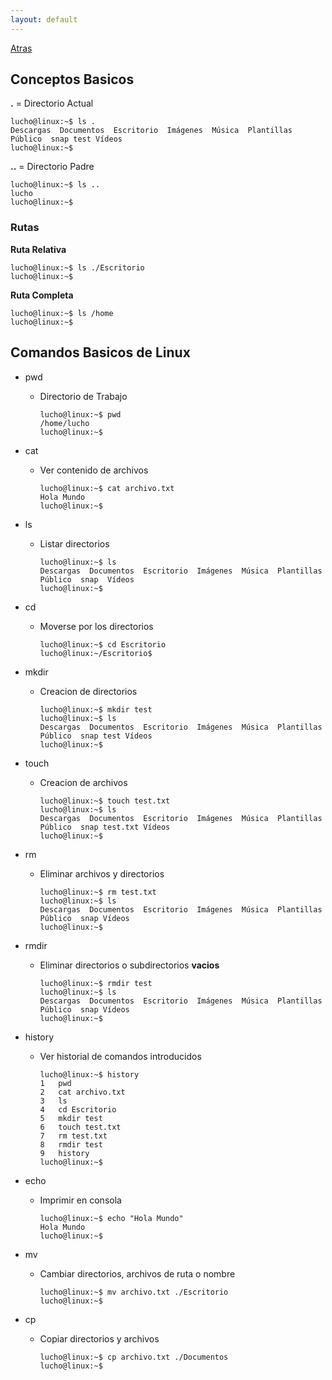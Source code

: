 ```yaml
---
layout: default
---
```


[Atras](./Readme.md)

## Conceptos Basicos

**.** = Directorio Actual
```shell
lucho@linux:~$ ls .
Descargas  Documentos  Escritorio  Imágenes  Música  Plantillas  Público  snap test Vídeos
lucho@linux:~$
```

**..** = Directorio Padre
```shell
lucho@linux:~$ ls ..
lucho
lucho@linux:~$
```

### Rutas

**Ruta Relativa**
```shell
lucho@linux:~$ ls ./Escritorio
lucho@linux:~$
```

**Ruta Completa** 
```shell
lucho@linux:~$ ls /home
lucho@linux:~$
```

## Comandos Basicos de Linux

* pwd 
    * Directorio de Trabajo
        ```shell
        lucho@linux:~$ pwd
        /home/lucho
        lucho@linux:~$  
        ```
* cat
    * Ver contenido de archivos
        ```shell
        lucho@linux:~$ cat archivo.txt
        Hola Mundo
        lucho@linux:~$
        ```
* ls
    * Listar directorios
        ```shell
        lucho@linux:~$ ls
        Descargas  Documentos  Escritorio  Imágenes  Música  Plantillas  Público  snap  Vídeos
        lucho@linux:~$
        ```
* cd
    * Moverse por los directorios
        ```shell
        lucho@linux:~$ cd Escritorio
        lucho@linux:~/Escritorio$
        ```
* mkdir
    * Creacion de directorios
        ```shell
        lucho@linux:~$ mkdir test
        lucho@linux:~$ ls
        Descargas  Documentos  Escritorio  Imágenes  Música  Plantillas  Público  snap test Vídeos
        lucho@linux:~$
        ```
* touch
    * Creacion de archivos
        ```shell
        lucho@linux:~$ touch test.txt
        lucho@linux:~$ ls
        Descargas  Documentos  Escritorio  Imágenes  Música  Plantillas  Público  snap test.txt Vídeos
        lucho@linux:~$
        ```
* rm 
    * Eliminar archivos y directorios
        ```shell
        lucho@linux:~$ rm test.txt
        lucho@linux:~$ ls
        Descargas  Documentos  Escritorio  Imágenes  Música  Plantillas  Público  snap Vídeos
        lucho@linux:~$
        ```
* rmdir
    * Eliminar directorios o subdirectorios **vacios**
        ```shell
        lucho@linux:~$ rmdir test
        lucho@linux:~$ ls
        Descargas  Documentos  Escritorio  Imágenes  Música  Plantillas  Público  snap Vídeos
        lucho@linux:~$
        ```
* history
    * Ver historial de comandos introducidos
        ```shell
        lucho@linux:~$ history
        1   pwd
        2   cat archivo.txt
        3   ls
        4   cd Escritorio
        5   mkdir test
        6   touch test.txt
        7   rm test.txt
        8   rmdir test
        9   history
        lucho@linux:~$
        ```

* echo
    * Imprimir en consola
        ```shell
        lucho@linux:~$ echo "Hola Mundo"
        Hola Mundo
        lucho@linux:~$
        ```

* mv 
    * Cambiar directorios, archivos de ruta o nombre
        ```shell
        lucho@linux:~$ mv archivo.txt ./Escritorio
        lucho@linux:~$
        ```

* cp 
    * Copiar directorios y archivos
        ```shell
        lucho@linux:~$ cp archivo.txt ./Documentos
        lucho@linux:~$
        ```
